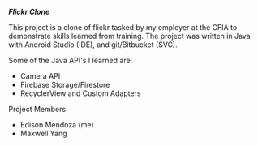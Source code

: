 ***Flickr Clone***

This project is a clone of flickr tasked by my employer at the CFIA to demonstrate skills learned from training.
The project was written in Java with Android Studio (IDE), and git/Bitbucket (SVC).

Some of the Java API's I learned are:
- Camera API
- Firebase Storage/Firestore
- RecyclerView and Custom Adapters

Project Members:
- Edison Mendoza (me)
- Maxwell Yang


